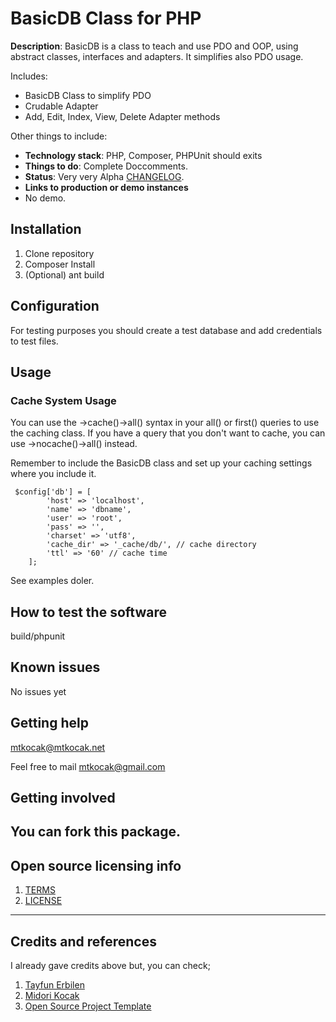 # BasicDB Class for PHP

**Description**: BasicDB is a class to teach and use PDO and OOP, using abstract classes, interfaces and adapters. It simplifies also PDO usage.

Includes:
 - BasicDB Class to simplify PDO
 - Crudable Adapter
 - Add, Edit, Index, View, Delete Adapter methods

Other things to include:

  - **Technology stack**: PHP, Composer, PHPUnit should exits
  - **Things to do**: Complete Doccomments.
  - **Status**:  Very very Alpha [CHANGELOG](CHANGELOG.md).
  - **Links to production or demo instances**
  -  No demo.

## Installation

1. Clone repository
2. Composer Install
3. (Optional) ant build

## Configuration

For testing purposes you should create a test database and add credentials to test files.

## Usage

### Cache System Usage
You can use the ->cache()->all() syntax in your all() or first() queries to use the caching class. If you have a query that you don't want to cache, you can use ->nocache()->all() instead.

Remember to include the BasicDB class and set up your caching settings where you include it.

```
 $config['db'] = [
        'host' => 'localhost',
        'name' => 'dbname',
        'user' => 'root',
        'pass' => '',
        'charset' => 'utf8', 
        'cache_dir' => '_cache/db/', // cache directory
        'ttl' => '60' // cache time
    ];
```

See examples doler.

## How to test the software

build/phpunit

## Known issues

No issues yet

## Getting help

mtkocak@mtkocak.net

Feel free to mail mtkocak@gmail.com 

## Getting involved

You can fork this package.
----

## Open source licensing info
1. [TERMS](TERMS.md)
2. [LICENSE](LICENSE)
----

## Credits and references

I already gave credits above but, you can check;

1. [Tayfun Erbilen](http://www.erbilen.net/)
2. [Midori Kocak](http://www.mtkocak.com/)
3. [Open Source Project Template](https://github.com/cfpb/open-source-project-template)
